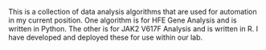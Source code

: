 This is a collection of data analysis algorithms that are used for automation in my current position.  One algorithm is for HFE Gene Analysis and is written in Python.  The other is for JAK2 V617F Analysis and is written in R.  I have developed and deployed these for use within our lab.
